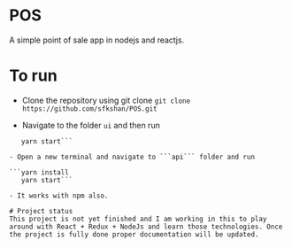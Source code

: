 # POS
A simple point of sale app in nodejs and reactjs.

# To run

- Clone the repository using git clone
  ```git clone https://github.com/sfkshan/POS.git```

- Navigate to the folder ```ui``` and then run

```yarn install
   yarn start```

- Open a new terminal and navigate to ```api``` folder and run

```yarn install
   yarn start```
   
- It works with npm also.

# Project status
This project is not yet finished and I am working in this to play around with React + Redux + NodeJs and learn those technologies. Once the project is fully done proper documentation will be updated.
